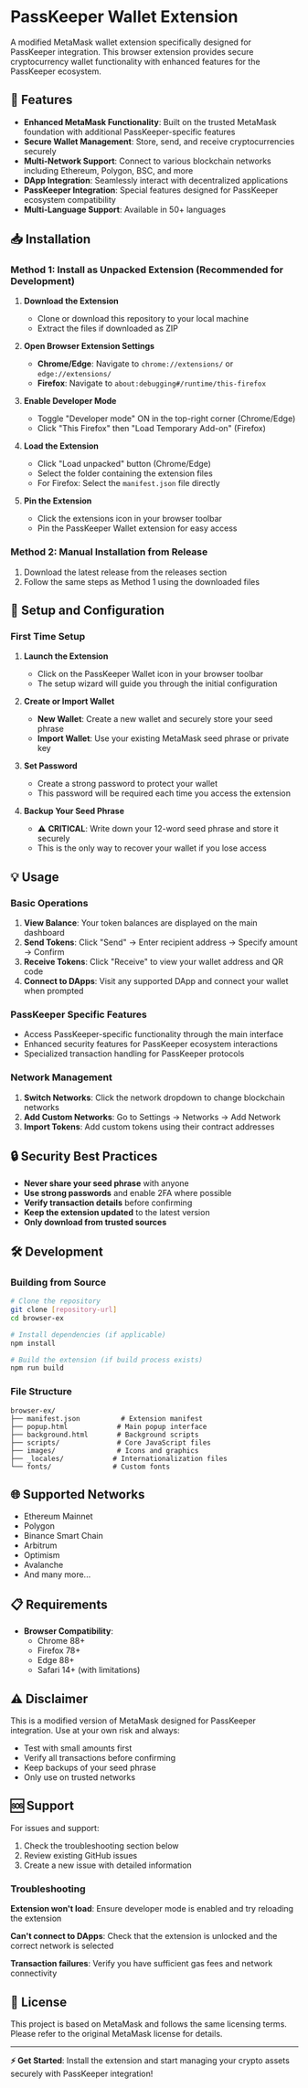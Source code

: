 # PassKeeper Wallet Extension

A modified MetaMask wallet extension specifically designed for PassKeeper integration. This browser extension provides secure cryptocurrency wallet functionality with enhanced features for the PassKeeper ecosystem.

## 🚀 Features

- **Enhanced MetaMask Functionality**: Built on the trusted MetaMask foundation with additional PassKeeper-specific features
- **Secure Wallet Management**: Store, send, and receive cryptocurrencies securely
- **Multi-Network Support**: Connect to various blockchain networks including Ethereum, Polygon, BSC, and more
- **DApp Integration**: Seamlessly interact with decentralized applications
- **PassKeeper Integration**: Special features designed for PassKeeper ecosystem compatibility
- **Multi-Language Support**: Available in 50+ languages

## 📥 Installation

### Method 1: Install as Unpacked Extension (Recommended for Development)

1. **Download the Extension**
   - Clone or download this repository to your local machine
   - Extract the files if downloaded as ZIP

2. **Open Browser Extension Settings**
   - **Chrome/Edge**: Navigate to `chrome://extensions/` or `edge://extensions/`
   - **Firefox**: Navigate to `about:debugging#/runtime/this-firefox`

3. **Enable Developer Mode**
   - Toggle "Developer mode" ON in the top-right corner (Chrome/Edge)
   - Click "This Firefox" then "Load Temporary Add-on" (Firefox)

4. **Load the Extension**
   - Click "Load unpacked" button (Chrome/Edge)
   - Select the folder containing the extension files
   - For Firefox: Select the `manifest.json` file directly

5. **Pin the Extension**
   - Click the extensions icon in your browser toolbar
   - Pin the PassKeeper Wallet extension for easy access

### Method 2: Manual Installation from Release

1. Download the latest release from the releases section
2. Follow the same steps as Method 1 using the downloaded files

## 🔧 Setup and Configuration

### First Time Setup

1. **Launch the Extension**
   - Click on the PassKeeper Wallet icon in your browser toolbar
   - The setup wizard will guide you through the initial configuration

2. **Create or Import Wallet**
   - **New Wallet**: Create a new wallet and securely store your seed phrase
   - **Import Wallet**: Use your existing MetaMask seed phrase or private key

3. **Set Password**
   - Create a strong password to protect your wallet
   - This password will be required each time you access the extension

4. **Backup Your Seed Phrase**
   - ⚠️ **CRITICAL**: Write down your 12-word seed phrase and store it securely
   - This is the only way to recover your wallet if you lose access

## 💡 Usage

### Basic Operations

1. **View Balance**: Your token balances are displayed on the main dashboard
2. **Send Tokens**: Click "Send" → Enter recipient address → Specify amount → Confirm
3. **Receive Tokens**: Click "Receive" to view your wallet address and QR code
4. **Connect to DApps**: Visit any supported DApp and connect your wallet when prompted

### PassKeeper Specific Features

- Access PassKeeper-specific functionality through the main interface
- Enhanced security features for PassKeeper ecosystem interactions
- Specialized transaction handling for PassKeeper protocols

### Network Management

1. **Switch Networks**: Click the network dropdown to change blockchain networks
2. **Add Custom Networks**: Go to Settings → Networks → Add Network
3. **Import Tokens**: Add custom tokens using their contract addresses

## 🔒 Security Best Practices

- **Never share your seed phrase** with anyone
- **Use strong passwords** and enable 2FA where possible
- **Verify transaction details** before confirming
- **Keep the extension updated** to the latest version
- **Only download from trusted sources**

## 🛠️ Development

### Building from Source

```bash
# Clone the repository
git clone [repository-url]
cd browser-ex

# Install dependencies (if applicable)
npm install

# Build the extension (if build process exists)
npm run build
```

### File Structure

```
browser-ex/
├── manifest.json          # Extension manifest
├── popup.html            # Main popup interface
├── background.html       # Background scripts
├── scripts/              # Core JavaScript files
├── images/               # Icons and graphics
├── _locales/            # Internationalization files
└── fonts/               # Custom fonts
```

## 🌐 Supported Networks

- Ethereum Mainnet
- Polygon
- Binance Smart Chain
- Arbitrum
- Optimism
- Avalanche
- And many more...

## 📋 Requirements

- **Browser Compatibility**:
  - Chrome 88+
  - Firefox 78+
  - Edge 88+
  - Safari 14+ (with limitations)

## ⚠️ Disclaimer

This is a modified version of MetaMask designed for PassKeeper integration. Use at your own risk and always:

- Test with small amounts first
- Verify all transactions before confirming
- Keep backups of your seed phrase
- Only use on trusted networks

## 🆘 Support

For issues and support:
1. Check the troubleshooting section below
2. Review existing GitHub issues
3. Create a new issue with detailed information

### Troubleshooting

**Extension won't load**: Ensure developer mode is enabled and try reloading the extension

**Can't connect to DApps**: Check that the extension is unlocked and the correct network is selected

**Transaction failures**: Verify you have sufficient gas fees and network connectivity

## 📄 License

This project is based on MetaMask and follows the same licensing terms. Please refer to the original MetaMask license for details.

---

**⚡ Get Started**: Install the extension and start managing your crypto assets securely with PassKeeper integration!